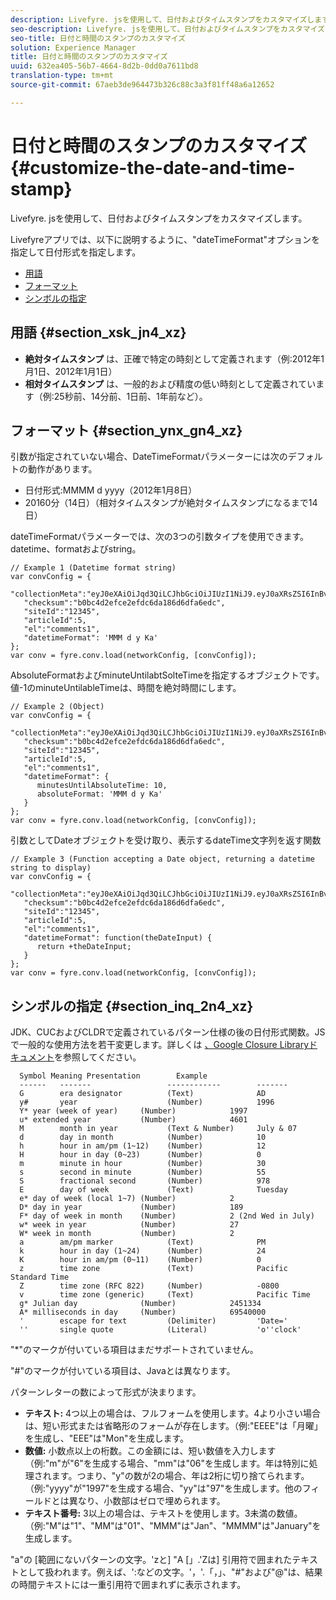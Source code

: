 ```yaml
---
description: Livefyre. jsを使用して、日付およびタイムスタンプをカスタマイズします。
seo-description: Livefyre. jsを使用して、日付およびタイムスタンプをカスタマイズします。
seo-title: 日付と時間のスタンプのカスタマイズ
solution: Experience Manager
title: 日付と時間のスタンプのカスタマイズ
uuid: 632ea405-56b7-4664-8d2b-0dd0a7611bd8
translation-type: tm+mt
source-git-commit: 67aeb3de964473b326c88c3a3f81ff48a6a12652

---
```



# 日付と時間のスタンプのカスタマイズ{#customize-the-date-and-time-stamp}

Livefyre. jsを使用して、日付およびタイムスタンプをカスタマイズします。

Livefyreアプリでは、以下に説明するように、&quot;dateTimeFormat&quot;オプションを指定して日付形式を指定します。

* [用語](#c_date_time_stamp/section_xsk_jn4_xz)
* [フォーマット](#c_date_time_stamp/section_ynx_gn4_xz)
* [シンボルの指定](#c_date_time_stamp/section_inq_2n4_xz)

## 用語 {#section_xsk_jn4_xz}

* **絶対タイムスタンプ** は、正確で特定の時刻として定義されます（例:2012年1月1日、2012年1月1日）
* **相対タイムスタンプ** は、一般的および精度の低い時刻として定義されています（例:25秒前、14分前、1日前、1年前など）。

## フォーマット {#section_ynx_gn4_xz}

引数が指定されていない場合、DateTimeFormatパラメーターには次のデフォルトの動作があります。

* 日付形式:MMMM d yyyy（2012年1月8日）
* 20160分（14日）（相対タイムスタンプが絶対タイムスタンプになるまで14日）

dateTimeFormatパラメーターでは、次の3つの引数タイプを使用できます。datetime、formatおよびstring。

```
// Example 1 (Datetime format string)  
var convConfig = { 
   "collectionMeta":"eyJ0eXAiOiJqd3QiLCJhbGciOiJIUzI1NiJ9.eyJ0aXRsZSI6InBvc3QgMiIsInVybCI6Imh0dHA6XC9cL29yYW5nZXNhcmVncmVhdC5jb21cL3VzZWExcDcwXzEyXC8_cD01IiwidGFncyI6IiIsImNoZWNrc3VtIjoiYjBiYzRkMmVmY2UyZWZkYzZkYTE4NmQ2ZGZhNmVkYzAiLCJhcnRpY2xlSWQiOjV9.XZJTJgwpiFZCQ6dv8vvl91sMbFSJndzZPTHhmtOaImo", 
   "checksum":"b0bc4d2efce2efdc6da186d6dfa6edc", 
   "siteId":"12345", 
   "articleId":5, 
   "el":"comments1", 
   "datetimeFormat": 'MMM d y Ka' 
}; 
var conv = fyre.conv.load(networkConfig, [convConfig]);
```

AbsoluteFormatおよびminuteUntilabtSolteTimeを指定するオブジェクトです。値-1のminuteUntilableTimeは、時間を絶対時間にします。

```
// Example 2 (Object)  
var convConfig = { 
   "collectionMeta":"eyJ0eXAiOiJqd3QiLCJhbGciOiJIUzI1NiJ9.eyJ0aXRsZSI6InBvc3QgMiIsInVybCI6Imh0dHA6XC9cL29yYW5nZXNhcmVncmVhdC5jb21cL3VzZWExcDcwXzEyXC8_cD01IiwidGFncyI6IiIsImNoZWNrc3VtIjoiYjBiYzRkMmVmY2UyZWZkYzZkYTE4NmQ2ZGZhNmVkYzAiLCJhcnRpY2xlSWQiOjV9.XZJTJgwpiFZCQ6dv8vvl91sMbFSJndzZPTHhmtOaImo", 
   "checksum":"b0bc4d2efce2efdc6da186d6dfa6edc", 
   "siteId":"12345", 
   "articleId":5, 
   "el":"comments1", 
   "datetimeFormat": { 
      minutesUntilAbsoluteTime: 10, 
      absoluteFormat: 'MMM d y Ka' 
   } 
};  
var conv = fyre.conv.load(networkConfig, [convConfig]);
```

引数としてDateオブジェクトを受け取り、表示するdateTime文字列を返す関数

```
// Example 3 (Function accepting a Date object, returning a datetime string to display) 
var convConfig = { 
   "collectionMeta":"eyJ0eXAiOiJqd3QiLCJhbGciOiJIUzI1NiJ9.eyJ0aXRsZSI6InBvc3QgMiIsInVybCI6Imh0dHA6XC9cL29yYW5nZXNhcmVncmVhdC5jb21cL3VzZWExcDcwXzEyXC8_cD01IiwidGFncyI6IiIsImNoZWNrc3VtIjoiYjBiYzRkMmVmY2UyZWZkYzZkYTE4NmQ2ZGZhNmVkYzAiLCJhcnRpY2xlSWQiOjV9.XZJTJgwpiFZCQ6dv8vvl91sMbFSJndzZPTHhmtOaImo", 
   "checksum":"b0bc4d2efce2efdc6da186d6dfa6edc", 
   "siteId":"12345", 
   "articleId":5, 
   "el":"comments1", 
   "datetimeFormat": function(theDateInput) { 
      return +theDateInput; 
   } 
};  
var conv = fyre.conv.load(networkConfig, [convConfig]);
```

## シンボルの指定 {#section_inq_2n4_xz}

JDK、CUCおよびCLDRで定義されているパターン仕様の後の日付形式関数。JSで一般的な使用方法を若干変更します。詳しくは [、Google Closure Libraryドキュメント](https://developers.google.com/closure/library/docs/overview)を参照してください。

```
  Symbol Meaning Presentation        Example 
  ------   -------                 ------------        ------- 
  G        era designator          (Text)              AD 
  y#       year                    (Number)            1996 
  Y* year (week of year)     (Number)            1997 
  u* extended year           (Number)            4601 
  M        month in year           (Text & Number)     July & 07 
  d        day in month            (Number)            10 
  h        hour in am/pm (1~12)    (Number)            12 
  H        hour in day (0~23)      (Number)            0 
  m        minute in hour          (Number)            30 
  s        second in minute        (Number)            55 
  S        fractional second       (Number)            978 
  E        day of week             (Text)              Tuesday 
  e* day of week (local 1~7) (Number)            2 
  D* day in year             (Number)            189 
  F* day of week in month    (Number)            2 (2nd Wed in July) 
  w* week in year            (Number)            27 
  W* week in month           (Number)            2 
  a        am/pm marker            (Text)              PM 
  k        hour in day (1~24)      (Number)            24 
  K        hour in am/pm (0~11)    (Number)            0 
  z        time zone               (Text)              Pacific Standard Time 
  Z        time zone (RFC 822)     (Number)            -0800 
  v        time zone (generic)     (Text)              Pacific Time 
  g* Julian day              (Number)            2451334 
  A* milliseconds in day     (Number)            69540000 
  '        escape for text         (Delimiter)         'Date=' 
  ''       single quote            (Literal)           'o''clock'
```

&quot;*&quot;のマークが付いている項目はまだサポートされていません。

&quot;#&quot;のマークが付いている項目は、Javaとは異なります。

パターンレターの数によって形式が決まります。

* **テキスト:** 4つ以上の場合は、フルフォームを使用します。4より小さい場合は、短い形式または省略形のフォームが存在します。（例:&quot;EEEE&quot;は「月曜」を生成し、&quot;EEE&quot;は&quot;Mon&quot;を生成します。
* **数値:** 小数点以上の桁数。この金額には、短い数値を入力します（例:&quot;m&quot;が&quot;6&quot;を生成する場合、&quot;mm&quot;は&quot;06&quot;を生成します。年は特別に処理されます。つまり、&quot;y&quot;の数が2の場合、年は2桁に切り捨てられます。（例:&quot;yyyy&quot;が&quot;1997&quot;を生成する場合、&quot;yy&quot;は&quot;97&quot;を生成します。他のフィールドとは異なり、小数部はゼロで埋められます。
* **テキスト番号:** 3以上の場合は、テキストを使用します。3未満の数値。（例:&quot;M&quot;は&quot;1&quot;、&quot;MM&quot;は&quot;01&quot;、&quot;MMM&quot;は&quot;Jan&quot;、&quot;MMMM&quot;は&quot;January&quot;を生成します。

&quot;a&quot;の [範囲にないパターンの文字。&#39;zと] &quot;A [」.&#39;Zは] 引用符で囲まれたテキストとして扱われます。例えば、&#39;:などの文字。&#39;，&#39;.「，」、&quot;#&quot;および&quot;@&quot;は、結果の時間テキストには一重引用符で囲まれずに表示されます。

